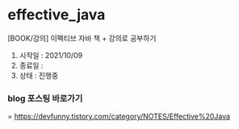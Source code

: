 # effective_java
[BOOK/강의] 이펙티브 자바 책 + 강의로 공부하기

1. 시작일 : 2021/10/09
2. 종료일 : 
3. 상태 : 진행중


### blog 포스팅 바로가기
= https://devfunny.tistory.com/category/NOTES/Effective%20Java
